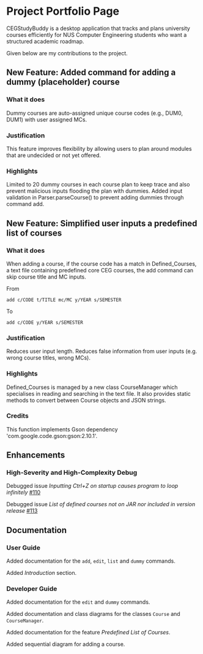 # Project Portfolio Page

CEGStudyBuddy is a desktop application that tracks and plans university courses efficiently for NUS Computer Engineering students who want a structured academic roadmap.

Given below are my contributions to the project.

## New Feature: Added command for adding a dummy (placeholder) course

### What it does

Dummy courses are auto-assigned unique course codes (e.g., DUM0, DUM1) with user assigned MCs.

### Justification

This feature improves flexibility by allowing users to plan around modules that are undecided or not yet offered. 

### Highlights

Limited to 20 dummy courses in each course plan to keep trace and also prevent malicious inputs flooding the plan with dummies. Added input validation in Parser.parseCourse() to prevent adding dummies through command add. 


## New Feature: Simplified user inputs  a predefined list of courses

### What it does

When adding a course, if the course code has a match in Defined_Courses, a text file containing predefined core CEG courses, the add command can skip course title and MC inputs. 

From
```
add c/CODE t/TITLE mc/MC y/YEAR s/SEMESTER
```
To
```
add c/CODE y/YEAR s/SEMESTER
```

### Justification
Reduces user input length. Reduces false information from user inputs (e.g. wrong course titles, wrong MCs). 

### Highlights 
Defined_Courses is managed by a new class CourseManager which specialises in reading and searching in the text file. It also provides static methods to convert between Course objects and JSON strings. 

### Credits
This function implements Gson dependency 'com.google.code.gson:gson:2.10.1'. 

## Enhancements

### High-Severity and High-Complexity Debug

Debugged issue *Inputting Ctrl+Z on startup causes program to loop infinitely* [#110](https://github.com/AY2425S2-CS2113-F14-2/tp/issues/110)

Debugged issue *List of defined courses not on JAR nor included in version release* [#113](https://github.com/AY2425S2-CS2113-F14-2/tp/issues/113)

## Documentation

### User Guide

Added documentation for the `add`, `edit`, `list` and `dummy` commands.

Added *Introduction* section.

### Developer Guide

Added documentation for the `edit` and `dummy` commands.

Added documentation and class diagrams for the classes `Course` and `CourseManager`.

Added documentation for the feature *Predefined List of Courses*.

Added sequential diagram for adding a course. 

